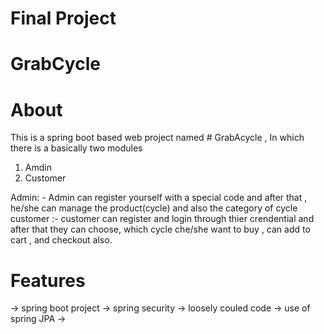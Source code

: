 # Final Project 
# GrabCycle
# About
This is a spring boot based web project named  # GrabAcycle , In which there is a basically two modules 
1. Amdin
2. Customer

Admin: - Admin can register yourself with a special code and after that , he/she can manage the product(cycle) and also the category of cycle 
customer :- customer can register and login through thier crendential and after that they can choose,
which cycle che/she want to buy , can add to cart , and checkout also.

# Features
-> spring boot project 
-> spring security
-> loosely couled code 
-> use of spring JPA
-> 
